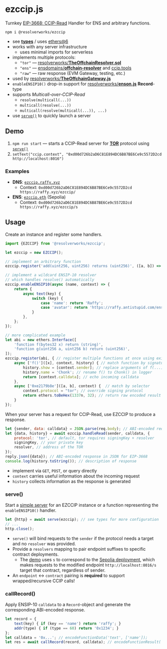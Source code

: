 # ezccip.js
Turnkey [EIP-3668: CCIP-Read](https://eips.ethereum.org/EIPS/eip-3668) Handler for ENS and arbitrary functions.

`npm i @resolverworks/ezccip`
* see [**types**](./dist/index.d.ts) / uses [ethers@6](https://github.com/ethers-io/ethers.js/)
* works with any server infrastructure
	* uses minimal imports for serverless
* implements multiple protocols:
	* `"tor"` &mdash; [resolverworks/**TheOffchainResolver.sol**](https://github.com/resolverworks/TheOffchainResolver.sol)
	* `"ens"` &mdash; [ensdomains/**offchain-resolver**](https://github.com/ensdomains/offchain-resolver/) and [ccip.tools](https://ccip.tools/)
	* `"raw"` &mdash; raw response (EVM Gateway, testing, etc.) 
* used by [resolverworks/**TheOffchainGateway.js**](https://github.com/resolverworks/TheOffchainGateway.js)
* `enableENSIP10()` drop-in support for [resolverworks/**enson.js**](https://github.com/resolverworks/enson.js) **Record**-type
* supports *Multicall-over-CCIP-Read*
    * `resolve(multicall(...))`
    * `multicall(resolve(...))`
    * `multicall(resolve(multicall(...)), ...)`
* use [`serve()`](#serve) to quickly launch a server

## Demo

1. `npm run start` &mdash; starts a CCIP-Read server for [**TOR**](https://github.com/resolverworks/TheOffchainResolver.sol#context-format) protocol using [`serve()`](#serve)
1. `setText("ccip.context", "0xd00d726b2aD6C81E894DC6B87BE6Ce9c5572D2cd http://localhost:8016")`

### Examples

* **DNS**: [`ezccip.raffy.xyz`](https://adraffy.github.io/ens-normalize.js/test/resolver.html#ezccip.raffy.xyz)
    * Context: `0xd00d726b2aD6C81E894DC6B87BE6Ce9c5572D2cd https://raffy.xyz/ezccip/`
* **ENS**: [`ezccip.eth`](https://adraffy.github.io/ens-normalize.js/test/resolver.html?sepolia#ezccip.eth) (Sepolia)
    * Context: `0xd00d726b2aD6C81E894DC6B87BE6Ce9c5572D2cd https://raffy.xyz/ezccip/s`


## Usage

Create an instance and register some handlers.

```js
import {EZCCIP} from '@resolverworks/ezccip';

let ezccip = new EZCCIP();

// implement an arbitrary function
ezccip.register('add(uint256, uint256) returns (uint256)', ([a, b]) => [a + b]);

// implement a wildcard ENSIP-10 resolver
// which handles resolve() automatically
ezccip.enableENSIP10(async (name, context) => {
    return {
        async text(key) {
            switch (key) {
                case 'name': return 'Raffy';
                case 'avatar': return 'https://raffy.antistupid.com/ens.jpg';
            }
        },
    };
});

// more complicated example
let abi = new ethers.Interface([
	'function f(bytes32 x) return (string)',
	'function g(uint256 a, uint256 b) return (uint256)',
]);
ezccip.register(abi, { // register multiple functions at once using existing ABI
	async ['f()']([x], context, history) { // match function by signature
		history.show = [context.sender]; // replace arguments of f(...) in logger 
		history.name = 'Chonk'; // rename f() to Chonk() in logger
		return [context.calldata]; // echo incoming calldata
	},
	async ['0xe2179b8e']([a, b], context) {  // match by selector
		context.protocol = "tor"; // override signing protocol
		return ethers.toBeHex(1337n, 32); // return raw encoded result
	}
});
```
When your server has a request for CCIP-Read, use EZCCIP to produce a response.
```js
let {sender, data: calldata} = JSON.parse(req.body); // ABI-encoded request in JSON from EIP-3668
let {data, history} = await ezccip.handleRead(sender, calldata, {
    protocol: 'tor', // default, tor requires signingKey + resolver
    signingKey, // your private key
    resolver, // address of the TOR
});
reply.json({data}); // ABI-encoded response in JSON for EIP-3668
console.log(history.toString()); // description of response
```
* implement via `GET`, `POST`, or query directly
* `context` carries useful information about the incoming request
* `history` collects information as the response is generated

### serve()

Start a [simple server](./src/serve.js) for an EZCCIP instance or a function representing the `enableENSIP10()` handler.
```js
let {http} = await serve(ezccip); // see types for more configuration
// ...
http.close();
```

* `serve()` will bind requests to the `sender` if the protocol needs a target and no `resolver` was provided.
* Provide a `resolvers` mapping to pair endpoint suffixes to specific contract deployments.
	* The [demo](./test/demo.js#L39) uses `s` to correspond to the [Sepolia deployment](https://sepolia.etherscan.io/address/0x9Ec7f2ce83fcDF589487303fA9984942EF80Cb39), which makes requests to the modified endpoint `http://localhost:8016/s` target that contract, regardless of sender. 
* An `endpoint` &harr; `contract` pairing is **required** to support wrapped/recursive CCIP calls!


### callRecord()

Apply ENSIP-10 `calldata` to a `Record`-object and generate the corresponding ABI-encoded response.
```js
let record = {
	text(key) { if (key == 'name') return 'raffy'; }
	addr(type) { if (type == 60) return '0x1234'; }
};
let calldata = '0x...'; // encodeFunctionData('text', ['name']);
let res = await callRecord(record, calldata); // encodeFunctionResult('text', ['raffy']);
```
